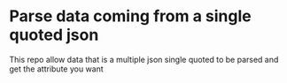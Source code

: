 # Parse data coming from a single quoted json

This repo allow  data that is a multiple json single quoted to be parsed and get the attribute you want
